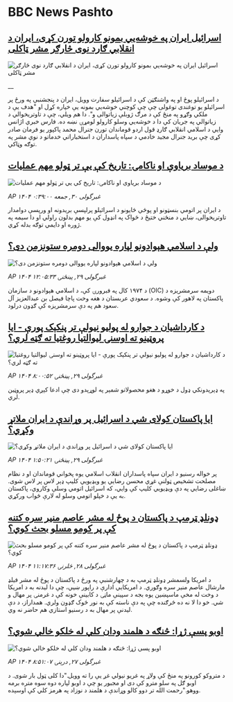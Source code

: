 # BBC News Pashto## [اسرائيل ایران په خوشه‌يي بمونو کارولو تورن کړی، ایران د انقلابي ګارد نوی څارګر مشر ټاکلی ](https://www.bbc.co.uk/pashto/live/c8xgz07qqdgt?at_campaign=githubrss)![اسرائيل ایران په خوشه‌يي بمونو کارولو تورن کړی، ایران د انقلابي ګارد نوی څارګر مشر ټاکلی ](https://ichef.bbci.co.uk/ace/standard/240/cpsprodpb/25e8/live/82463340-4d70-11f0-86d5-3b52b53af158.jpg)__د اسرائیلو پوځ او په واشنګټن کې د اسرائیلو سفارت وویل، ایران د پنجشنبې په ورځ پر اسرائیلو یو توغندی توغولی چې  چې کوچني خوشه‌يي بمونه یې خپاره کړل او "هدف یې د ملکي وګړو په منځ کې د مرګ ژوبلې زیاتوالی و". دا هم ویلي، چې د تاوتریخوالي د زیاتوالي په جریان کې دا د خوشه‌يي وسلو کارولو لومړۍ نښه ده.
فارس خبري اژانس وايي د اسلامي انقلابي ګارډ قول اردو قوماندان تورن جنرال محمد پاکپور یو فرمان صادر کړی چې برید جنرال مجید خادمي د سپاه پاسداران د استخباراتي خدماتو د نوي مشر په توګه وټاکي.## [د موساد بریاوې او ناکامۍ: تاریخ کې یې تر ټولو مهم عملیات](https://www.bbc.com/pashto/articles/cvgelgpk0p5o?at_campaign=githubrss)![د موساد بریاوې او ناکامۍ: تاریخ کې یې تر ټولو مهم عملیات](https://ichef.bbci.co.uk/ace/standard/240/cpsprodpb/029d/live/296b4030-4d5c-11f0-86d5-3b52b53af158.jpg)_AP ۱۴۰۴ غبرگولی ۳۰, جمعه ۰:۳۹:۰۰_د ایران پر اتومي بنسټونو او پوځي ځایونو د اسرائیلو پرلپسې بریدونه او ورپسې دوامدار تاوتریخوالی، ښايي د منځني ختیځ د ځواک په انډول کې یو مهم بدلون راولي او دا سیمه په ژوره او دایمي توګه بدله کړي.## [ ولې د اسلامي هېوادونو لپاره یووالی دومره ستونزمن دی؟](https://www.bbc.com/pashto/articles/cg5z6p0n614o?at_campaign=githubrss)![ ولې د اسلامي هېوادونو لپاره یووالی دومره ستونزمن دی؟](https://ichef.bbci.co.uk/ace/standard/240/cpsprodpb/5c77/live/69a1c490-4cbb-11f0-86d5-3b52b53af158.png)_AP ۱۴۰۴ غبرگولی ۲۹, پينځنۍ ۱۲:۰۵:۳۳_د ۱۹۷۴ کال په فبرورۍ کې، د اسلامي هېوادونو د سازمان (OIC) دویمه سرمشریزه د پاکستان په لاهور کې وشوه. د سعودي عربستان د هغه وخت پاچا فیصل بن عبدالعزیز آل سعود هم په دې سرمشریزه کې ګډون درلود.## [د کارداشیان د جوارو له پولیو نیولې تر پنکېک پورې - ایا پروټینو ته اوسنۍ لیوالتیا روغتیا ته ګټه لري؟](https://www.bbc.com/pashto/articles/cr795nx9z8no?at_campaign=githubrss)![د کارداشیان د جوارو له پولیو نیولې تر پنکېک پورې - ایا پروټینو ته اوسنۍ لیوالتیا روغتیا ته ګټه لري؟](https://ichef.bbci.co.uk/ace/standard/240/cpsprodpb/0d58/live/12d3e850-4ce3-11f0-86d5-3b52b53af158.png)_AP ۱۴۰۴ غبرگولی ۲۹, پينځنۍ ۸:۰۰:۵۲_په ډېرېدونکي ډول د خوړو د هغو محصولاتو شمېر په لوړېدو دی چې ادعا کېږي ډېر پروټین لري.## [ایا پاکستان کولای شي د اسرائیل پر وړاندې د ایران ملاتړ وکړي؟](https://www.bbc.com/pashto/articles/c62g5l720djo?at_campaign=githubrss)![ایا پاکستان کولای شي د اسرائیل پر وړاندې د ایران ملاتړ وکړي؟](https://ichef.bbci.co.uk/ace/standard/240/cpsprodpb/dbf2/live/c2d4dad0-4cb0-11f0-8c47-237c2e4015f5.jpg)_AP ۱۴۰۴ غبرگولی ۲۹, پينځنۍ ۱:۵۰:۲۱_پر خواله رسنیو د ایران سپاه پاسداران انقلاب اسلامي یوه پخواني قوماندان او د نظام مصلحت تشخیص ټولنې غړي محسن رضايي یو ویډیويي کلیپ ډېر لاس پر لاس شوی.
ښاغلی رضايي په دې ویډیويي کلیپ کې وايي، که اسرائیل اتومي وسلې وکاروي، پاکستان به یې د خپلو اتومي وسلو له لارې ځواب ورکړي.## [ډونلډ ټرمپ د پاکستان د پوځ له مشر عاصم منیر سره کتنه کې پر کومو مسلو بحث کوي؟](https://www.bbc.com/pashto/articles/clyl664vn3po?at_campaign=githubrss)![ډونلډ ټرمپ د پاکستان د پوځ له مشر عاصم منیر سره کتنه کې پر کومو مسلو بحث کوي؟](https://ichef.bbci.co.uk/ace/standard/240/cpsprodpb/a0b0/live/ac26cf00-4c29-11f0-a466-d54f65b60deb.jpg)_AP ۱۴۰۴ غبرگولی ۲۸, څلرنۍ ۱۱:۱۷:۳۶_د امريکا ولسمشر ډونلډ ټرمپ به د چهارشنبې په ورځ د پاکستان د پوځ له مشر فیلډ مارشال عاصم منیر سره وګوري.
د امریکايي ادارې د راپور ښيي، چې دا لیدنه به د امريکا د وخت له مخې ماسپښین یوه بجه د سپینې ماڼۍ د کابينې خونه کې د غرمنۍ پر مهال و شي.
خو دا لا نه ده څرګنده چې په دې ناسته کې به نور څوک ګډون ولري. همداراز، د دې لیدنې پر مهال به د رسنیو استازي هم حاضر نه وي.## [اوبو پسې ژړا: څنګه د هلمند ودان کلي له خلکو  خالي شوي؟](https://www.bbc.com/pashto/articles/c331g7ppzvdo?at_campaign=githubrss)![اوبو پسې ژړا: څنګه د هلمند ودان کلي له خلکو  خالي شوي؟](https://ichef.bbci.co.uk/ace/standard/240/cpsprodpb/8edd/live/f6537c70-4852-11f0-bbaa-4bc03e0665b7.jpg)_AP ۱۴۰۴ غبرگولی ۲۷, درېنۍ ۸:۵۱:۰۷_د متروکو کورونو په منځ‌ کې ولاړ په غریو  نیولي غږ یې را ته وویل."دا کلی ټول بار شوی. د اوبو ګل په سلو مترو کې دی او مجبور یو چې د اوبو لپاره دوه سوه متره برمه ووهو."رحمت الله تر دوو کالو وړاندې د هلمند د نوزاد په هرمز کلي‌ کې اوسېده.